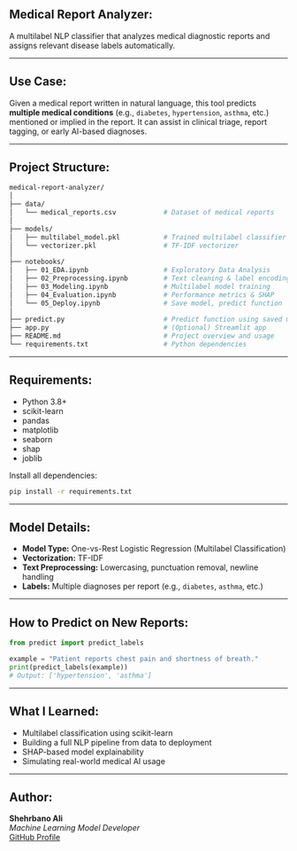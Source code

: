 ## Medical Report Analyzer:

A multilabel NLP classifier that analyzes medical diagnostic reports and assigns relevant disease labels automatically.

---

## Use Case:

Given a medical report written in natural language, this tool predicts **multiple medical conditions** (e.g., `diabetes`, `hypertension`, `asthma`, etc.) mentioned or implied in the report. It can assist in clinical triage, report tagging, or early AI-based diagnoses.

---

## Project Structure:

```bash
medical-report-analyzer/
│
├── data/
│   └── medical_reports.csv            # Dataset of medical reports
│
├── models/
│   ├── multilabel_model.pkl           # Trained multilabel classifier
│   └── vectorizer.pkl                 # TF-IDF vectorizer
│
├── notebooks/
│   ├── 01_EDA.ipynb                   # Exploratory Data Analysis
│   ├── 02_Preprocessing.ipynb         # Text cleaning & label encoding
│   ├── 03_Modeling.ipynb              # Multilabel model training
│   ├── 04_Evaluation.ipynb            # Performance metrics & SHAP
│   └── 05_Deploy.ipynb                # Save model, predict function
│
├── predict.py                         # Predict function using saved model
├── app.py                             # (Optional) Streamlit app
├── README.md                          # Project overview and usage
└── requirements.txt                   # Python dependencies
```

---

## Requirements:

- Python 3.8+
- scikit-learn
- pandas
- matplotlib
- seaborn
- shap
- joblib

Install all dependencies:

```bash
pip install -r requirements.txt
```

---

## Model Details:

- **Model Type:** One-vs-Rest Logistic Regression (Multilabel Classification)  
- **Vectorization:** TF-IDF  
- **Text Preprocessing:** Lowercasing, punctuation removal, newline handling  
- **Labels:** Multiple diagnoses per report (e.g., `diabetes`, `asthma`, etc.)

---

## How to Predict on New Reports:

```python
from predict import predict_labels

example = "Patient reports chest pain and shortness of breath."
print(predict_labels(example))
# Output: ['hypertension', 'asthma']
```

---

## What I Learned:

-  Multilabel classification using scikit-learn  
-  Building a full NLP pipeline from data to deployment  
-  SHAP-based model explainability  
-  Simulating real-world medical AI usage

---

## Author:

**Shehrbano Ali**  
*Machine Learning Model Developer*  
[GitHub Profile](https://github.com/Shehrbaano-Ali)
